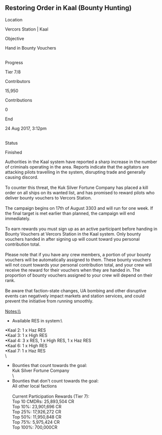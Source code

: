 ## Restoring Order in Kaal (Bounty Hunting)

Location

Vercors Station \| Kaal

Objective

Hand in Bounty Vouchers

\
Progress

Tier 7/8

Contributors

15,950

Contributions

0

End

24 Aug 2017, 3:12pm

\
Status

Finished

Authorities in the Kaal system have reported a sharp increase in the
number of criminals operating in the area. Reports indicate that the
agitators are attacking pilots travelling in the system, disrupting
trade and generally causing discord.\
\
To counter this threat, the Kuk Silver Fortune Company has placed a kill
order on all ships on its wanted list, and has promised to reward pilots
who deliver bounty vouchers to Vercors Station.\
\
The campaign begins on 17th of August 3303 and will run for one week. If
the final target is met earlier than planned, the campaign will end
immediately.\
\
To earn rewards you must sign up as an active participant before handing
in Bounty Vouchers at Vercors Station in the Kaal system. Only bounty
vouchers handed in after signing up will count toward you personal
contribution total.\
\
Please note that if you have any crew members, a portion of your bounty
vouchers will be automatically assigned to them. These bounty vouchers
will not count towards your personal contribution total, and your crew
will receive the reward for their vouchers when they are handed in. The
proportion of bounty vouchers assigned to your crew will depend on their
rank.\
\
Be aware that faction-state changes, UA bombing and other disruptive
events can negatively impact markets and station services, and could
prevent the initiative from running smoothly.\
\
[Notes:\\\\](Notes:\\)

-   Available RES in system:\

•Kaal 2: 1 x Haz RES\
•Kaal 3: 1 x High RES\
•Kaal 4: 3 x RES, 1 x High RES, 1 x Haz RES\
•Kaal 6: 1 x High RES\
•Kaal 7: 1 x Haz RES\
\
- Bounties that count towards the goal:\
Kuk Silver Fortune Company\
\
- Bounties that don\'t count towards the goal:\
All other local factions\
\
Current Participation Rewards (Tier 7):\
Top 10 CMDRs: 25,893,504 CR\
Top 10%: 23,901,696 CR\
Top 25%: 17,926,272 CR\
Top 50%: 11,950,848 CR\
Top 75%: 5,975,424 CR\
Top 100%: 700,000CR
